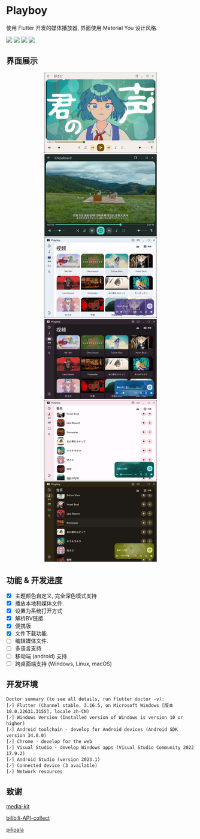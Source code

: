 # Playboy

使用 Flutter 开发的媒体播放器, 界面使用 Material You 设计风格.

![](https://ziadoua.github.io/m3-Markdown-Badges/badges/LicenceCCBYNC/licenceccbync3.svg)
![](https://ziadoua.github.io/m3-Markdown-Badges/badges/Windows/windows3.svg)
![](https://ziadoua.github.io/m3-Markdown-Badges/badges/Linux/linux3.svg)
![](https://ziadoua.github.io/m3-Markdown-Badges/badges/Android/android3.svg)

## 界面展示

<center class="half">
  <img src="./screenshots/screenshot4.png" width="300"/>
  <img src="./screenshots/screenshot1.png" width="300"/>
</center>

<center class="half">
  <img src="./screenshots/screenshot5.png" width="300"/>
  <img src="./screenshots/screenshot2.png" width="300"/>
</center>

<center class="half">
  <img src="./screenshots/screenshot6.png" width="300"/>
  <img src="./screenshots/screenshot3.png" width="300"/>
</center>

## 功能 & 开发进度

- [x] 主题颜色自定义, 完全深色模式支持
- [x] 播放本地和媒体文件.
- [x] 设置为系统打开方式
- [x] 解析BV链接.
- [x] 便携版
- [x] 文件下载功能.
- [ ] 编辑媒体文件.
- [ ] 多语言支持
- [ ] 移动端 (android) 支持
- [ ] 跨桌面端支持 (Windows, Linux, macOS)

## 开发环境

```
Doctor summary (to see all details, run flutter doctor -v):
[✓] Flutter (Channel stable, 3.16.5, on Microsoft Windows [版本 10.0.22631.3155], locale zh-CN)
[✓] Windows Version (Installed version of Windows is version 10 or higher)
[✓] Android toolchain - develop for Android devices (Android SDK version 34.0.0)
[✓] Chrome - develop for the web
[✓] Visual Studio - develop Windows apps (Visual Studio Community 2022 17.9.2)
[✓] Android Studio (version 2023.1)
[✓] Connected device (3 available)
[✓] Network resources
```

## 致谢

[media-kit](https://github.com/media-kit/media-kit)

[bilibili-API-collect](https://github.com/SocialSisterYi/bilibili-API-collect)

[pilipala](https://github.com/guozhigq/pilipala)
